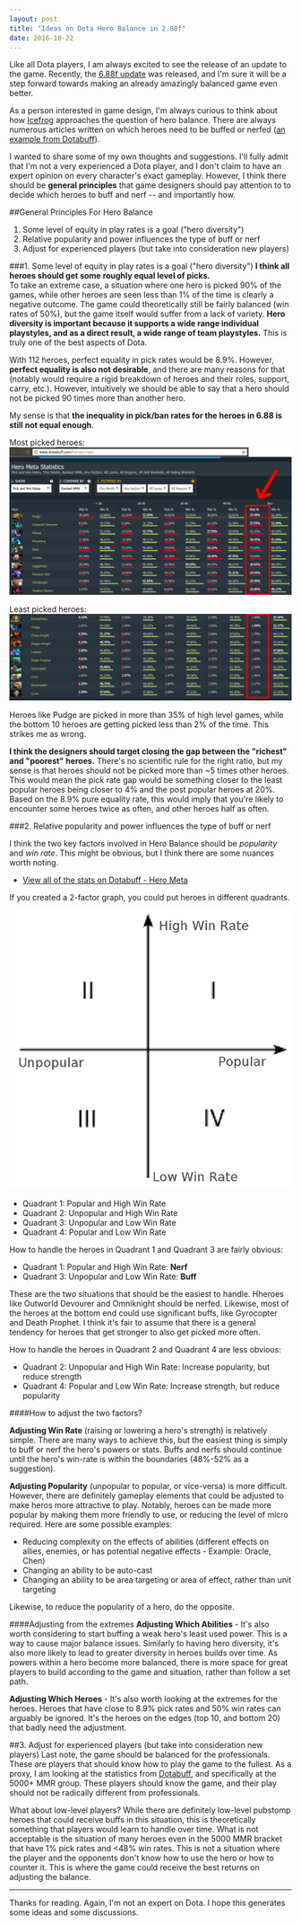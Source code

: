 ```yaml
---
layout: post
title: "Ideas on Dota Hero Balance in 2.88f"
date: 2016-10-22
---
```




Like all Dota players, I am always excited to see the release of an update to the game.  Recently, the [6.88f update](http://www.dota2.com/news/updates/24938/) was released, and I'm sure it will be a step forward towards making an already amazingly balanced game even better.  

As a person interested in game design, I'm always curious to think about how [Icefrog](https://en.wikipedia.org/wiki/IceFrog) approaches the question of hero balance.  There are always numerous articles written on which heroes need to be buffed or nerfed ([an example from Dotabuff](http://www.dotabuff.com/blog/2016-10-02-buff-me-balancing-for-underplayed-pub-heroes)).  

I wanted to share some of my own thoughts and suggestions.  I'll fully admit that I'm not a very experienced a Dota player, and I don't claim to have an expert opinion on every character's exact gameplay.  However, I think there should be **general principles** that game designers should pay attention to to decide which heroes to buff and nerf -- and importantly how.  



##General Principles For Hero Balance
1. Some level of equity in play rates is a goal ("hero diversity")
2. Relative popularity and power influences the type of buff or nerf
3. Adjust for experienced players (but take into consideration new players)



###1. Some level of equity in play rates is a goal ("hero diversity")
**I think all heroes should get some roughly equal level of picks.**  
To take an extreme case, a situation where one hero is picked 90% of the games, while other heroes are seen less than 1% of the time is clearly a negative outcome.  The game could theoretically still be fairly balanced (win rates of 50%), but the game itself would suffer from a lack of variety.  **Hero diversity is important because it supports a wide range individual playstyles, and as a direct result, a wide range of team playstyles.**  This is truly one of the best aspects of Dota.

With 112 heroes, perfect equality in pick rates would be 8.9%.  However, **perfect equality is also not desirable**, and there are many reasons for that (notably would require a rigid breakdown of heroes and their roles, support, carry, etc.).  However, intuitively we should be able to say that a hero should not be picked 90 times more than another hero.  

My sense is that **the inequality in pick/ban rates for the heroes in 6.88 is still not equal enough**.  

Most picked heroes:
![Dotabuff Most Picked Meta](/_posts/postimage/dotabuff_top10_5000mmr.jpg)

Least picked heroes:
![Dotabuff Most Picked Meta](/_posts/postimage/dotabuff_bottom10_5000mmr.jpg)


Heroes like Pudge are picked in more than 35% of high level games, while the bottom 10 heroes are getting picked less than 2% of the time.  This strikes me as wrong.  

**I think the designers should target closing the gap between the "richest" and "poorest" heroes.**  There's no scientific rule for the right ratio, but my sense is that heroes should not be picked more than ~5 times other heroes.  This would mean the pick rate gap would be something closer to the least popular heroes being closer to 4% and the post popular heroes at 20%.  Based on the 8.9% pure equality rate, this would imply that you're likely to encounter some heroes twice as often, and other heroes half as often.


###2. Relative popularity and power influences the type of buff or nerf

I think the two key factors involved in Hero Balance should be *popularity* and *win rate*.  This might be obvious, but I think there are some nuances worth noting.
* [View all of the stats on Dotabuff - Hero Meta](http://www.dotabuff.com/heroes/meta)

If you created a 2-factor graph, you could put heroes in different quadrants.

![Base Quadrant](/_posts/postimage/quadrant_base.jpg)

* Quadrant 1: Popular and High Win Rate
* Quadrant 2: Unpopular and High Win Rate
* Quadrant 3: Unpopular and Low Win Rate
* Quadrant 4: Popular and Low Win Rate

How to handle the heroes in Quadrant 1 and Quadrant 3 are fairly obvious:
* Quadrant 1: Popular and High Win Rate:  **Nerf**
* Quadrant 3: Unpopular and Low Win Rate:  **Buff**

These are the two situations that should be the easiest to handle.  Hheroes like Outworld Devourer and Omniknight should be nerfed.  Likewise, most of the heroes at the bottom end could use significant buffs, like Gyrocopter and Death Prophet.  I think it's fair to assume that there is a general tendency for heroes that get stronger to also get picked more often.


How to handle the heroes in Quadrant 2 and Quadrant 4 are less obvious:
* Quadrant 2: Unpopular and High Win Rate:  Increase popularity, but reduce strength
* Quadrant 4: Popular and Low Win Rate:  Increase strength, but reduce popularity


####How to adjust the two factors?

**Adjusting Win Rate** (raising or lowering a hero's strength) is relatively simple.  There are many ways to achieve this, but the easiest thing is simply to buff or nerf the hero's powers or stats.  Buffs and nerfs should continue until the hero's win-rate is within the boundaries (48%-52% as a suggestion).

**Adjusting Popularity** (unpopular to popular, or vice-versa) is more difficult.  However, there are definitely gameplay elements that could be adjusted to make heros more attractive to play.  Notably, heroes can be made more popular by making them more friendly to use, or reducing the level of micro required.  Here are some possible examples:

* Reducing complexity on the effects of abilities (different effects on allies, enemies, or has potential negative effects - Example: Oracle, Chen)
* Changing an ability to be auto-cast 
* Changing an ability to be area targeting or area of effect, rather than unit targeting 

Likewise, to reduce the popularity of a hero, do the opposite.


####Adjusting from the extremes 
**Adjusting Which Abilities** - It's also worth considering to start buffing a weak hero's least used power.  This is a way to cause major balance issues.  Similarly to having hero diversity, it's also more likely to lead to greater diversity in heroes builds over time.  As powers within a hero become more balanced, there is more space for great players to build according to the game and situation, rather than follow a set path.

**Adjusting Which Heroes** - It's also worth looking at the extremes for the heroes.  Heroes that have close to 8.9% pick rates and 50% win rates can arguably be ignored.  It's the heroes on the edges (top 10, and bottom 20) that badly need the adjustment.



##3. Adjust for experienced players (but take into consideration new players)
Last note, the game should be balanced for the professionals.  These are players that should know how to play the game to the fullest.  As a proxy, I am looking at the statistics from [Dotabuff](http://www.dotabuff.com/heroes/meta), and specifically at the 5000+ MMR group.  These players should know the game, and their play should not be radically different from professionals.  

What about low-level players?   While there are definitely low-level pubstomp heroes that could receive buffs in this situation, this is theoretically something that players would learn to handle over time.  What is not acceptable is the situation of many heroes even in the 5000 MMR bracket that have 1% pick rates and <48% win rates.  This is not a situation where the player and the opponents don't know how to use the hero or how to counter it.  This is where the game could receive the best returns on adjusting the balance.

---

Thanks for reading.  Again, I'm not an expert on Dota.  I hope this generates some ideas and some discussions.

